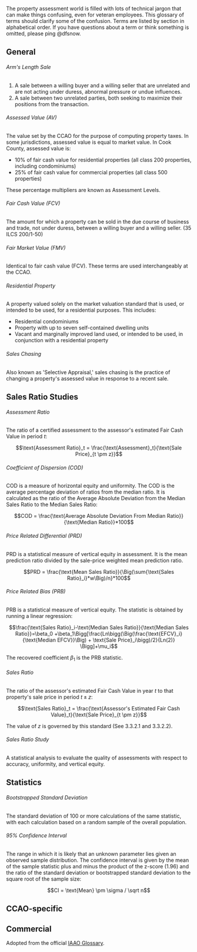 The property assessment world is filled with lots of technical jargon that can make things confusing, even for veteran employees. This glossary of terms should clarify some of the confusion. Terms are listed by section in alphabetical order. If you have questions about a term or think something is omitted, please ping @dfsnow.

## General

###### Arm's Length Sale

1. A sale between a willing buyer and a willing seller that are unrelated and are not acting under duress, abnormal pressure or undue influences.
2. A sale between two unrelated parties, both seeking to maximize their positions from the transaction. 

###### Assessed Value (AV)

The value set by the CCAO for the purpose of computing property taxes. In some jurisdictions, assessed value is equal to market value. In Cook County, assessed value is:

   - 10% of fair cash value for residential properties (all class 200 properties, including condominiums)
   - 25% of fair cash value for commercial properties (all class 500 properties) 

These percentage multipliers are known as Assessment Levels.

###### Fair Cash Value (FCV)

The amount for which a property can be sold in the due course of business and trade, not under duress, between a willing buyer and a willing seller. (35 ILCS 200/1-50)

###### Fair Market Value (FMV)

Identical to fair cash value (FCV). These terms are used interchangeably at the CCAO. 

###### Residential Property

A property valued solely on the market valuation standard that is used, or intended to be used, for a residential purposes. This includes:

* Residential condominiums
* Property with up to seven self-contained dwelling units
* Vacant and marginally improved land used, or intended to be used, in conjunction with a residential property

###### Sales Chasing

Also known as 'Selective Appraisal,' sales chasing is the practice of changing a property's assessed value in response to a recent sale.

## Sales Ratio Studies

###### Assessment Ratio

The ratio of a certified assessment to the assessor's estimated Fair Cash Value in period $`t`$:

```math
\text{Assessment Ratio}_t = \frac{\text{Assessment}_t}{\text{Sale Price}_{t \pm z}}
```

###### Coefficient of Dispersion (COD)

COD is a measure of horizontal equity and uniformity. The COD is the average percentage deviation of ratios from the median ratio. It is calculated as the ratio of the Average Absolute Deviation from the Median Sales Ratio to the Median Sales Ratio:

```math
COD = \frac{\text{Average Absolute Deviation From Median Ratio}}{\text{Median Ratio}}*100
```

###### Price Related Differential (PRD)

PRD is a statistical measure of vertical equity in assessment. It is the mean prediction ratio divided by the sale-price weighted mean prediction ratio.

```math
PRD = \frac{\text{Mean Sales Ratio}}{\Big(\sum{\text{Sales Ratio}_i}*w\Big)/n}*100
```

###### Price Related Bias (PRB)

PRB is a statistical measure of vertical equity. The statistic is obtained by running a linear regression:

```math
\frac{\text{Sales Ratio}_i-\text{Median Sales Ratio}}{\text{Median Sales Ratio}}=\beta_0 +\beta_1\Bigg[\frac{Ln\bigg(\Big(\frac{\text{EFCV}_i}{\text{Median EFCV}}\Big) + \text{Sale Price}_i\bigg)/2}{Ln(2)} \Bigg]+\mu_i
```

The recovered coefficient $`\beta_1`$ is the PRB statistic.

###### Sales Ratio

The ratio of the assessor's estimated Fair Cash Value in year $`t`$ to that property's sale price in period $`t \pm z`$:

```math
\text{Sales Ratio}_t = \frac{\text{Assessor's Estimated Fair Cash Value}_t}{\text{Sale Price}_{t \pm z}}
```

The value of $`z`$ is governed by this standard (See 3.3.2.1 and 3.3.2.2).

###### Sales Ratio Study

A statistical analysis to evaluate the quality of assessments with respect to accuracy, uniformity, and vertical equity.

## Statistics

###### Bootstrapped Standard Deviation

The standard deviation of 100 or more calculations of the same statistic, with each calculation based on a random sample of the overall population.

###### 95% Confidence Interval

The range in which it is likely that an unknown parameter lies given an observed sample distribution. The confidence interval is given by the mean of the sample statistic plus and minus the product of the z-score (1.96) and the ratio of the standard deviation or bootstrapped standard deviation to the square root of the sample size:

```math
CI = \text{Mean} \pm \sigma / \sqrt n
```

## CCAO-specific


## Commercial


Adopted from the official [IAAO Glossary](https://www.iaao.org/media/Pubs/IAAO_Glossary.pdf).
